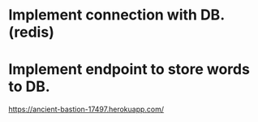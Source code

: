 # Implement connection with DB. (redis)
# Implement endpoint to store words to DB.

https://ancient-bastion-17497.herokuapp.com/